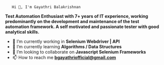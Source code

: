        Hi 👋, I'm Gayathri Balakrishnan
	   
**Test Automation Enthusiast with 7+ years of IT experience, working predominantly on the development and maintenance of the test automation framework. A self motivated and passionate tester with good analytical skills.**

- 👀 I’m currently working in **Selenium Webdriver | API** 
- 🌱 I’m currently learning **Algorithms / Data Structures**
- 💞️ I’m looking to collaborate on **Javascript Selenium Frameworks**
- 📫 How to reach me **bgayathriofficial@gmail.com**

<!---
Gayathri-AutomationQA/Gayathri-AutomationQA is a ✨ special ✨ repository because its `README.md` (this file) appears on your GitHub profile.
You can click the Preview link to take a look at your changes.
--->
